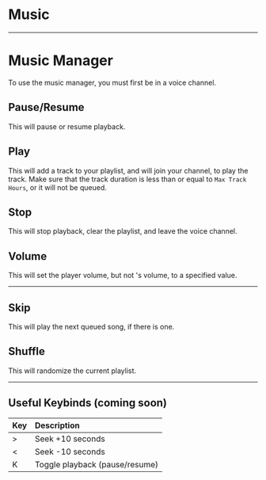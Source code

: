 # Music

---

# Music Manager

To use the music manager, you must first be in a voice channel.

## Pause/Resume

This will pause or resume playback.

## Play

This will add a track to your playlist, and <BotUser> will join your channel, to play the track.
Make sure that the track duration is less than or equal to `Max Track Hours`, or it will not be queued.

## Stop

This will stop playback, clear the playlist, and leave the voice channel.

## Volume

This will set the player volume, but not <BotUser>'s volume, to a specified value.

---

## Skip

This will play the next queued song, if there is one.

## Shuffle

This will randomize the current playlist.

---

## Useful Keybinds (coming soon)

| Key | Description                    |
| :-- | :----------------------------- |
| >   | Seek +10 seconds               |
| <   | Seek -10 seconds               |
| K   | Toggle playback (pause/resume) |
